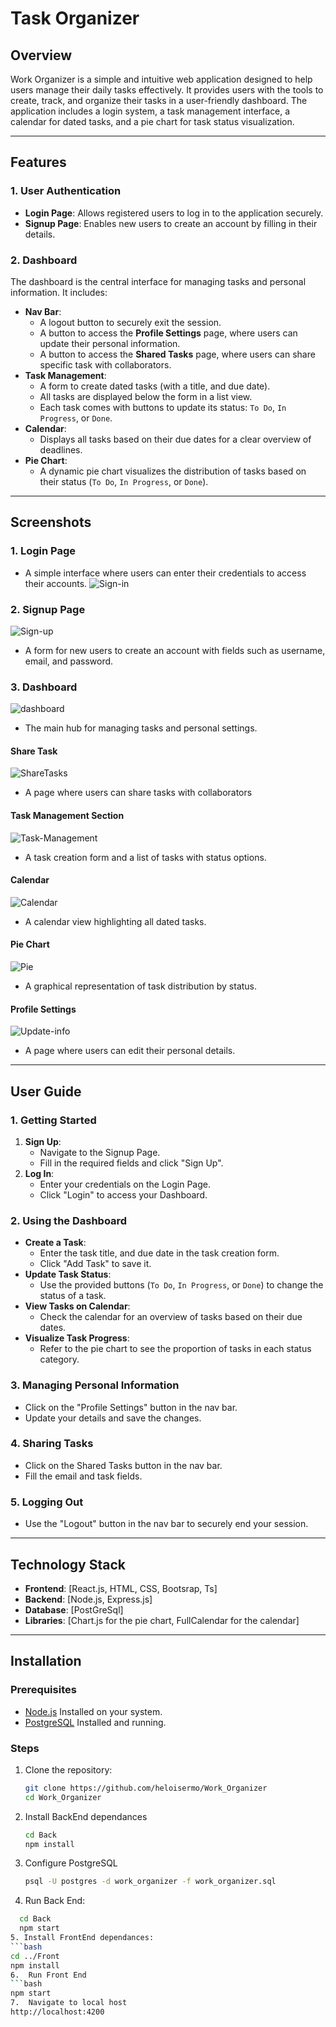 # Task Organizer

## Overview

Work Organizer is a simple and intuitive web application designed to help users manage their daily tasks effectively. It provides users with the tools to create, track, and organize their tasks in a user-friendly dashboard. The application includes a login system, a task management interface, a calendar for dated tasks, and a pie chart for task status visualization.

---

## Features

### 1. User Authentication
- **Login Page**: Allows registered users to log in to the application securely.
- **Signup Page**: Enables new users to create an account by filling in their details.

### 2. Dashboard
The dashboard is the central interface for managing tasks and personal information. It includes:
- **Nav Bar**:
  - A logout button to securely exit the session.
  - A button to access the **Profile Settings** page, where users can update their personal information.
  - A button to access the **Shared Tasks** page, where users can share specific task with collaborators.
- **Task Management**:
  - A form to create dated tasks (with a title, and due date).
  - All tasks are displayed below the form in a list view.
  - Each task comes with buttons to update its status: `To Do`, `In Progress`, or `Done`.
- **Calendar**:
  - Displays all tasks based on their due dates for a clear overview of deadlines.
- **Pie Chart**:
  - A dynamic pie chart visualizes the distribution of tasks based on their status (`To Do`, `In Progress`, or `Done`).

---

## Screenshots

### 1. Login Page
- A simple interface where users can enter their credentials to access their accounts.
![Sign-in](https://github.com/user-attachments/assets/815518c3-097e-4738-bcf1-53cc023e5d3d)

### 2. Signup Page
![Sign-up](https://github.com/user-attachments/assets/ec31a6d2-de8c-48f1-89eb-3364fd634726)

- A form for new users to create an account with fields such as username, email, and password.

### 3. Dashboard
![dashboard](https://github.com/user-attachments/assets/a9b48a0f-af3a-472a-b284-4625fcf93534)
- The main hub for managing tasks and personal settings.


#### Share Task
![ShareTasks](https://github.com/user-attachments/assets/c875c26e-0f69-4a25-ab1a-339dc5f893b8)
- A page where users can share tasks with collaborators

#### Task Management Section
![Task-Management](https://github.com/user-attachments/assets/6cbff2e3-c882-445b-b0f8-0b369d5278c0)

- A task creation form and a list of tasks with status options.

#### Calendar
![Calendar](https://github.com/user-attachments/assets/e0ba38be-4500-4675-8895-83c62735dd27)

- A calendar view highlighting all dated tasks.

#### Pie Chart
![Pie](https://github.com/user-attachments/assets/d116bfd5-112f-4454-8f8b-d869c78577b0)

- A graphical representation of task distribution by status.

#### Profile Settings
![Update-info](https://github.com/user-attachments/assets/07ba6ba5-900a-474d-9bac-81d8da65c986)

- A page where users can edit their personal details.

---

## User Guide

### 1. Getting Started
1. **Sign Up**:
   - Navigate to the Signup Page.
   - Fill in the required fields and click "Sign Up".
2. **Log In**:
   - Enter your credentials on the Login Page.
   - Click "Login" to access your Dashboard.

### 2. Using the Dashboard
- **Create a Task**:
  - Enter the task title, and due date in the task creation form.
  - Click "Add Task" to save it.
- **Update Task Status**:
  - Use the provided buttons (`To Do`, `In Progress`, or `Done`) to change the status of a task.
- **View Tasks on Calendar**:
  - Check the calendar for an overview of tasks based on their due dates.
- **Visualize Task Progress**:
  - Refer to the pie chart to see the proportion of tasks in each status category.

### 3. Managing Personal Information
- Click on the "Profile Settings" button in the nav bar.
- Update your details and save the changes.

### 4. Sharing Tasks
- Click on the Shared Tasks button in the nav bar.
- Fill the email and task fields.

### 5. Logging Out
- Use the "Logout" button in the nav bar to securely end your session.

---

## Technology Stack
- **Frontend**: [React.js, HTML, CSS, Bootsrap, Ts]
- **Backend**: [Node.js, Express.js]
- **Database**: [PostGreSql]
- **Libraries**: [Chart.js for the pie chart, FullCalendar for the calendar]

---

## Installation

### Prerequisites
- [Node.js](https://nodejs.org/) Installed on your system.
- [PostgreSQL](https://www.postgresql.org/download/) Installed and running.


### Steps
1. Clone the repository:
   ```bash
   git clone https://github.com/heloisermo/Work_Organizer
   cd Work_Organizer
2. Install BackEnd dependances
   ```bash
   cd Back
   npm install
3. Configure PostgreSQL
   ```bash
   psql -U postgres -d work_organizer -f work_organizer.sql
4.  Run Back End:
   ```bash
     cd Back
     npm start
5. Install FrontEnd dependances:
   ```bash
   cd ../Front
   npm install
6.  Run Front End
   ```bash
   npm start
7.  Navigate to local host
http://localhost:4200


